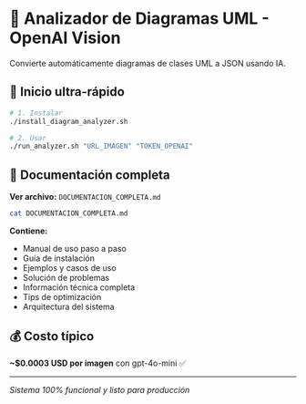 # 🤖 Analizador de Diagramas UML - OpenAI Vision

Convierte automáticamente diagramas de clases UML a JSON usando IA.

## 🚀 Inicio ultra-rápido

```bash
# 1. Instalar
./install_diagram_analyzer.sh

# 2. Usar
./run_analyzer.sh "URL_IMAGEN" "TOKEN_OPENAI"
```

## 📖 Documentación completa

**Ver archivo:** `DOCUMENTACION_COMPLETA.md`

```bash
cat DOCUMENTACION_COMPLETA.md
```

**Contiene:**
- Manual de uso paso a paso
- Guía de instalación
- Ejemplos y casos de uso
- Solución de problemas
- Información técnica completa
- Tips de optimización
- Arquitectura del sistema

## 💰 Costo típico

**~$0.0003 USD por imagen** con gpt-4o-mini ✅

---

*Sistema 100% funcional y listo para producción*